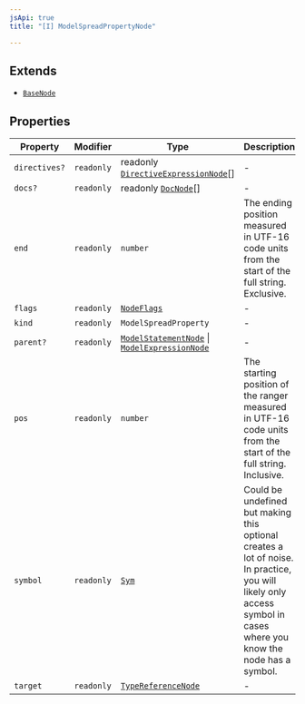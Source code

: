 ```yaml
---
jsApi: true
title: "[I] ModelSpreadPropertyNode"

---
```

## Extends

- [`BaseNode`](BaseNode.md)

## Properties

| Property | Modifier | Type | Description | Overrides | Inherited from |
| ------ | ------ | ------ | ------ | ------ | ------ |
| `directives?` | `readonly` | readonly [`DirectiveExpressionNode`](DirectiveExpressionNode.md)[] | - | - | [`BaseNode`](BaseNode.md).`directives` |
| `docs?` | `readonly` | readonly [`DocNode`](DocNode.md)[] | - | - | [`BaseNode`](BaseNode.md).`docs` |
| `end` | `readonly` | `number` | The ending position measured in UTF-16 code units from the start of the full string. Exclusive. | - | [`BaseNode`](BaseNode.md).`end` |
| `flags` | `readonly` | [`NodeFlags`](../enumerations/NodeFlags.md) | - | - | [`BaseNode`](BaseNode.md).`flags` |
| `kind` | `readonly` | `ModelSpreadProperty` | - | [`BaseNode`](BaseNode.md).`kind` | - |
| `parent?` | `readonly` | [`ModelStatementNode`](ModelStatementNode.md) \| [`ModelExpressionNode`](ModelExpressionNode.md) | - | [`BaseNode`](BaseNode.md).`parent` | - |
| `pos` | `readonly` | `number` | The starting position of the ranger measured in UTF-16 code units from the start of the full string. Inclusive. | - | [`BaseNode`](BaseNode.md).`pos` |
| `symbol` | `readonly` | [`Sym`](Sym.md) | Could be undefined but making this optional creates a lot of noise. In practice, you will likely only access symbol in cases where you know the node has a symbol. | - | [`BaseNode`](BaseNode.md).`symbol` |
| `target` | `readonly` | [`TypeReferenceNode`](TypeReferenceNode.md) | - | - | - |
